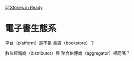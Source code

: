 [![Stories in Ready](https://badge.waffle.io/wastemobile/ebookecosystem.png?label=ready)](http://waffle.io/wastemobile/ebookecosystem)

# 電子書生態系

平台（platform）是不是 書店（bookstore）？

數位經銷商（distributor）與 聚合供應商（aggregator）相同嗎？